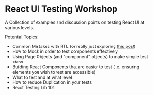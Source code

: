 # React UI Testing Workshop
A Collection of examples and discussion points on testing React UI at various levels.

Potential Topics:
- Common Mistakes with RTL (or really just exploring [this post](https://kentcdodds.com/blog/common-mistakes-with-react-testing-library))
- How to Mock in order to test components effectively
- Using Page Objects (and "component" objects) to make simple test steps
- Building React Components that are easier to test (i.e. ensuring elements you wish to test are accessible)
- What to test and at what level
- How to reduce Duplication in your tests
- React Testing Lib 101
